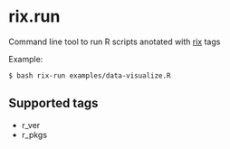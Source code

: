 # rix.run

Command line tool to run R scripts anotated with [rix](https://github.com/ropensci/rix) tags


Example:

```
$ bash rix-run examples/data-visualize.R
```

## Supported tags

* r_ver
* r_pkgs
